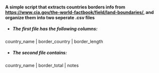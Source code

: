 #### A simple script that extracts countries borders info from https://www.cia.gov/the-world-factbook/field/land-boundaries/, and organize them into two seperate .csv files

- ##### The first file has the following columns:  
country_name | border_country | border_length  

- ##### The second file contains:  
country_name | border_total | notes
